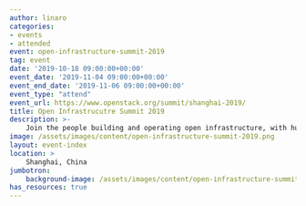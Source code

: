 ```yaml
---
author: linaro
categories:
- events
- attended
event: open-infrastructure-summit-2019
tag: event
date: '2019-10-18 09:00:00+00:00'
event_date: '2019-11-04 09:00:00+00:00'
event_end_date: '2019-11-06 09:00:00+00:00'
event_type: "attend"
event_url: https://www.openstack.org/summit/shanghai-2019/
title: Open Infrastrucutre Summit 2019
description: >-
    Join the people building and operating open infrastructure, with hundreds of sessions and workshops on Container Infrastructure, CI/CD, Telecom + NFV, Public Cloud, Private & Hybrid Cloud, Security and members of open source communities like Airship, Ansible, Ceph, Docker, Kata Containers, Kubernetes, ONAP, OpenStack, Open vSwitch, OPNFV, StarlingX, Zuul and more.
image: /assets/images/content/open-infrastructure-summit-2019.png
layout: event-index
location: >
    Shanghai, China
jumbotron:
    background-image: /assets/images/content/open-infrastructure-summit-2019.png
has_resources: true
---
```


